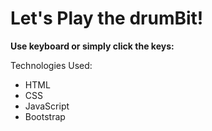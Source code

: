 # Let's Play the drumBit!

**Use keyboard or simply click the keys:**


Technologies Used:

- HTML
- CSS
- JavaScript
- Bootstrap